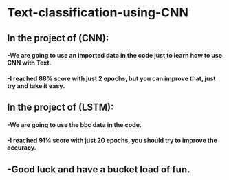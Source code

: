 # Text-classification-using-CNN

##    In the project of (CNN):
#### -We are going to use an imported data in the code just to learn how to use CNN with Text.
#### -I reached 88% score with just 2 epochs, but you can improve that, just try and take it easy.


##    In the project of (LSTM):
#### -We are going to use the bbc data in the code.
#### -I reached 91% score with just 20 epochs, you should try to improve the accuracy.

## -Good luck and have a bucket load of fun.
